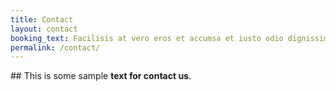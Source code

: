 ```yaml
---
title: Contact
layout: contact
booking_text: Facilisis at vero eros et accumsa et iusto odio dignissim qui blandit praesent luptatum zzril delenit augue duis dolore te feugait nulla facilisi.
permalink: /contact/
---
```

## This is some sample **text for contact us**.
